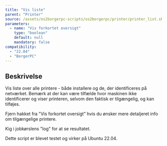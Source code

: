 ```yaml
---
title: "Vis liste"
parent: "Printer"
source: /assets/os2borgerpc-scripts/os2borgerpc/printer/printer_list.sh
parameters:
  - name: "Vis forkortet oversigt"
    type: "boolean"
    default: null
    mandatory: false
compatibility:  
  - "22.04"
  - "BorgerPC"
---
```


## Beskrivelse
Vis liste over alle printere - både installere og de, der identificeres på netværket.
Bemærk at der kan være tilfælde hvor maskinen ikke identificerer og viser printeren, selvom den faktisk er tilgængelig, og kan tilføjes.

Fjern hakket fra "Vis forkortet oversigt" hvis du ønsker mere detaljeret info om tilgængelige printere.

Kig i jobkørslens "log" for at se resultatet.

Dette script er blevet testet og virker på Ubuntu 22.04.